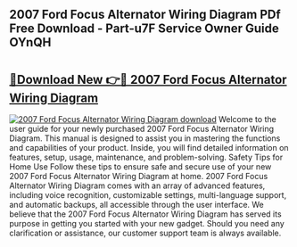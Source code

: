 ## 2007 Ford Focus Alternator Wiring Diagram PDf Free Download - Part-u7F Service Owner Guide OYnQH

# <h2><a href="http://dfmyg1z.blite.top/?on=2007+Ford+Focus+Alternator+Wiring+Diagram">🔗Download New 👉🔴 2007 Ford Focus Alternator Wiring Diagram</a></h2>

[![2007 Ford Focus Alternator Wiring Diagram download](https://i.imgur.com/lujVjoI.png)](http://dfmyg1z.blite.top/?on=2007+Ford+Focus+Alternator+Wiring+Diagram)
Welcome to the user guide for your newly purchased 2007 Ford Focus Alternator Wiring Diagram. This manual is designed to assist you in mastering the functions and capabilities of your product. Inside, you will find detailed information on features, setup, usage, maintenance, and problem-solving. Safety Tips for Home Use Follow these tips to ensure safe and secure use of your new 2007 Ford Focus Alternator Wiring Diagram at home. 2007 Ford Focus Alternator Wiring Diagram comes with an array of advanced features, including voice recognition, customizable settings, multi-language support, and automatic backups, all accessible through the user interface. We believe that the 2007 Ford Focus Alternator Wiring Diagram has served its purpose in getting you started with your new gadget. Should you need any clarification or assistance, our customer support team is always available.
